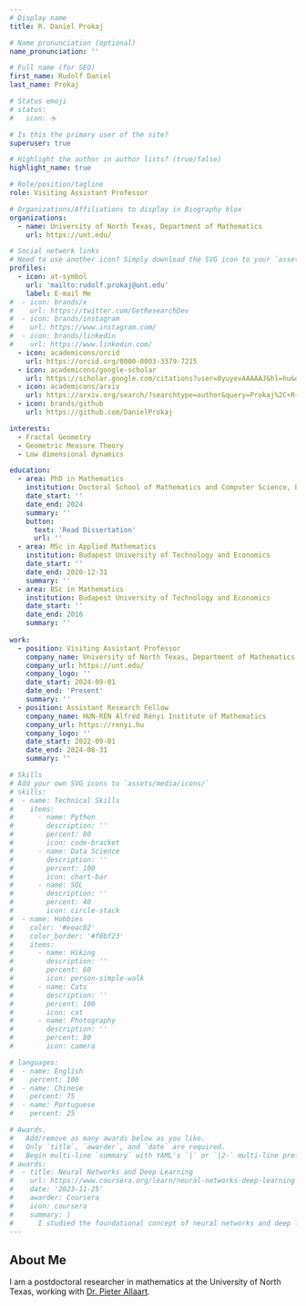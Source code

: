 ```yaml
---
# Display name
title: R. Daniel Prokaj

# Name pronunciation (optional)
name_pronunciation: ''

# Full name (for SEO)
first_name: Rudolf Daniel
last_name: Prokaj

# Status emoji
# status:
#   icon: ☕️

# Is this the primary user of the site?
superuser: true

# Highlight the author in author lists? (true/false)
highlight_name: true

# Role/position/tagline
role: Visiting Assistant Professor

# Organizations/Affiliations to display in Biography blox
organizations:
  - name: University of North Texas, Department of Mathematics
    url: https://unt.edu/

# Social network links
# Need to use another icon? Simply download the SVG icon to your `assets/media/icons/` folder.
profiles:
  - icon: at-symbol
    url: 'mailto:rudolf.prokaj@unt.edu'
    label: E-mail Me
#  - icon: brands/x
#    url: https://twitter.com/GetResearchDev
#  - icon: brands/instagram
#    url: https://www.instagram.com/
#  - icon: brands/linkedin
#    url: https://www.linkedin.com/
  - icon: academicons/orcid
    url: https://orcid.org/0000-0003-3379-7215
  - icon: academicons/google-scholar
    url: https://scholar.google.com/citations?user=8yuyevAAAAAJ&hl=hu&oi=ao
  - icon: academicons/arxiv
    url: https://arxiv.org/search/?searchtype=author&query=Prokaj%2C+R+D
  - icon: brands/github
    url: https://github.com/DanielProkaj

interests:
  - Fractal Geometry
  - Geometric Measure Theory
  - Low dimensional dynamics

education:
  - area: PhD in Mathematics
    institution: Doctoral School of Mathematics and Computer Science, BME
    date_start: ''
    date_end: 2024
    summary: ''
    button:
      text: 'Read Dissertation'
      url: ''
  - area: MSc in Applied Mathematics
    institution: Budapest University of Technology and Economics
    date_start: ''
    date_end: 2020-12-31
    summary: ''
  - area: BSc in Mathematics
    institution: Budapest University of Technology and Economics
    date_start: ''
    date_end: 2016
    summary: ''
    
work:
  - position: Visiting Assistant Professor
    company_name: University of North Texas, Department of Mathematics
    company_url: https://unt.edu/
    company_logo: ''
    date_start: 2024-09-01
    date_end: 'Present'
    summary: ''
  - position: Assistant Research Fellow
    company_name: HUN-REN Alfréd Rényi Institute of Mathematics
    company_url: https://renyi.hu
    company_logo: ''
    date_start: 2022-09-01
    date_end: 2024-08-31
    summary: ''

# Skills
# Add your own SVG icons to `assets/media/icons/`
# skills:
#  - name: Technical Skills
#    items:
#      - name: Python
#        description: ''
#        percent: 80
#        icon: code-bracket
#      - name: Data Science
#        description: ''
#        percent: 100
#        icon: chart-bar
#      - name: SQL
#        description: ''
#        percent: 40
#        icon: circle-stack
#  - name: Hobbies
#    color: '#eeac02'
#    color_border: '#f0bf23'
#    items:
#      - name: Hiking
#        description: ''
#        percent: 60
#        icon: person-simple-walk
#      - name: Cats
#        description: ''
#        percent: 100
#        icon: cat
#      - name: Photography
#        description: ''
#        percent: 80
#        icon: camera

# languages:
#  - name: English
#    percent: 100
#  - name: Chinese
#    percent: 75
#  - name: Portuguese
#    percent: 25

# Awards.
#   Add/remove as many awards below as you like.
#   Only `title`, `awarder`, and `date` are required.
#   Begin multi-line `summary` with YAML's `|` or `|2-` multi-line prefix and indent 2 spaces below.
# awards:
#  - title: Neural Networks and Deep Learning
#    url: https://www.coursera.org/learn/neural-networks-deep-learning
#    date: '2023-11-25'
#    awarder: Coursera
#    icon: coursera
#    summary: |
#      I studied the foundational concept of neural networks and deep learning. By the end, I was familiar with the significant technological trends driving the rise of deep learning; build, train, and apply fully connected deep neural networks; implement efficient (vectorized) neural networks; identify key parameters in a neural network’s architecture; and apply deep learning to your own applications.
---
```


## About Me

I am a postdoctoral researcher in mathematics at the University of North Texas, working with [Dr. Pieter Allaart](https://sites.math.unt.edu/~allaart/). 


